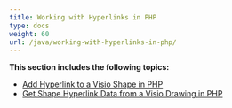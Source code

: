 ```yaml
---
title: Working with Hyperlinks in PHP
type: docs
weight: 60
url: /java/working-with-hyperlinks-in-php/
---
```


**This section includes the following topics:**

- [Add Hyperlink to a Visio Shape in PHP](/diagram/java/add-hyperlink-to-a-visio-shape-in-php-html/)
- [Get Shape Hyperlink Data from a Visio Drawing in PHP](/diagram/java/get-shape-hyperlink-data-from-a-visio-drawing-in-php-html/)
